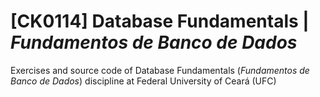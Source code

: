 # [CK0114] Database Fundamentals | *Fundamentos de Banco de Dados*
Exercises and source code of Database Fundamentals (*Fundamentos de Banco de Dados*) discipline at Federal University of Ceará (UFC)
